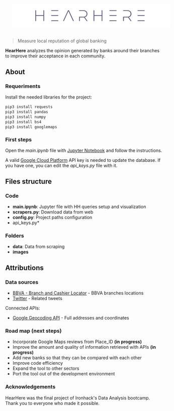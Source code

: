 <img src="images/hearhere_readme_logo.png" alt="logo" title="HearHere logo" style="margin: 20px" align="middle"/>

> Measure local reputation of global banking

**HearHere** analyzes the opinion generated by banks around their branches to improve their acceptance in each community.

## About

### Requeriments

Install the needed libraries for the project:

```
pip3 install requests
pip3 install pandas
pip3 install numpy
pip3 install bs4
pip3 install googlemaps
```

### First steps

Open the *main.ipynb* file with [Jupyter Notebook](https://jupyter.org) and follow the instructions.

A valid [Google Cloud Platform](https://cloud.google.com/maps-platform/) API key is needed to update the database. If you have one, you can edit the *api_keys.py* file with it.


## Files structure

### Code

- **main.ipynb**: Jupyter file with HH queries setup and visualization
- **scrapers.py**: Download data from web
- **config.py**: Project paths configuration
- api_keys.py*

### Folders

- **data**: Data from scraping
- **images**


## Attributions

### Data sources

- [BBVA - Branch and Cashier Locator](https://www.bbva.es/general/localizador-oficinas-cajeros/index.jsp) - BBVA branches locations
- [Twitter](https://twitter.com/) - Related tweets

Connected APIs:

- [Google Geocoding API](https://developers.google.com/maps/documentation/geocoding/start) - Full addresses and coordinates

### Road map (next steps)

- Incorporate Google Maps reviews from Place_ID **(in progress)**
- Improve the amount and quality of information retrieved with APIs **(in progress)**
- Add new banks so that they can be compared with each other
- Improve code efficiency
- Expand the tool to other sectors
- Port the tool out of the development environment

### Acknowledgements

HearHere was the final project of Ironhack's Data Analysis bootcamp. Thank you to everyone who made it possible.